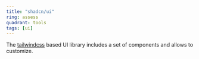 ```yaml
---
title: "shadcn/ui"
ring: assess
quadrant: tools
tags: [ui]
---
```


The [tailwindcss](https://tailwindcss.com/) based UI library includes a set of components and allows to customize.
